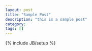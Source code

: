```yaml
---
layout: post
title: "Sample Post"
description: "this is a sample post"
category: 
tags: []
---
```

{% include JB/setup %}
